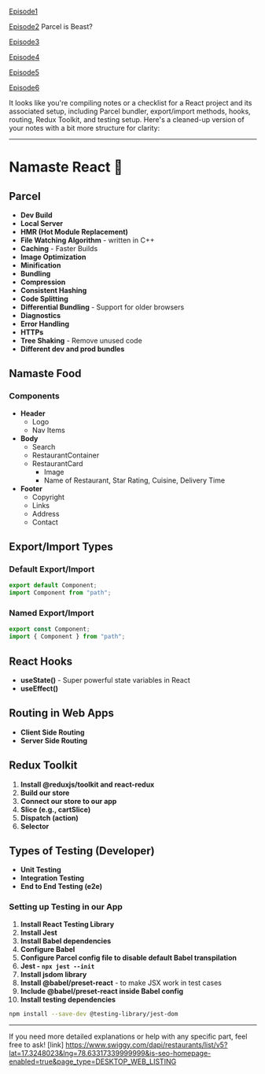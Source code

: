 [Episode1](Notes/EP-1.pdf)

[Episode2](Notes/EP-2.PDF)
Parcel is Beast?

[Episode3](Notes/EP-3.PDF)

[Episode4](Notes/EP-4.PDF)

[Episode5](Notes/EP-5.PDF)

[Episode6](Notes/EP-6.PDF)

It looks like you're compiling notes or a checklist for a React project and its associated setup, including Parcel bundler, export/import methods, hooks, routing, Redux Toolkit, and testing setup. Here's a cleaned-up version of your notes with a bit more structure for clarity:

---

# Namaste React 🚀

## Parcel

- **Dev Build**
- **Local Server**
- **HMR (Hot Module Replacement)**
- **File Watching Algorithm** - written in C++
- **Caching** - Faster Builds
- **Image Optimization**
- **Minification**
- **Bundling**
- **Compression**
- **Consistent Hashing**
- **Code Splitting**
- **Differential Bundling** - Support for older browsers
- **Diagnostics**
- **Error Handling**
- **HTTPs**
- **Tree Shaking** - Remove unused code
- **Different dev and prod bundles**

## Namaste Food

### Components

- **Header**
  - Logo
  - Nav Items
- **Body**
  - Search
  - RestaurantContainer
  - RestaurantCard
    - Image
    - Name of Restaurant, Star Rating, Cuisine, Delivery Time
- **Footer**
  - Copyright
  - Links
  - Address
  - Contact

## Export/Import Types

### Default Export/Import

```javascript
export default Component;
import Component from "path";
```

### Named Export/Import

```javascript
export const Component;
import { Component } from "path";
```

## React Hooks

- **useState()** - Super powerful state variables in React
- **useEffect()**

## Routing in Web Apps

- **Client Side Routing**
- **Server Side Routing**

## Redux Toolkit

1. **Install @reduxjs/toolkit and react-redux**
2. **Build our store**
3. **Connect our store to our app**
4. **Slice (e.g., cartSlice)**
5. **Dispatch (action)**
6. **Selector**

## Types of Testing (Developer)

- **Unit Testing**
- **Integration Testing**
- **End to End Testing (e2e)**

### Setting up Testing in our App

1. **Install React Testing Library**
2. **Install Jest**
3. **Install Babel dependencies**
4. **Configure Babel**
5. **Configure Parcel config file to disable default Babel transpilation**
6. **Jest - `npx jest --init`**
7. **Install jsdom library**
8. **Install @babel/preset-react** - to make JSX work in test cases
9. **Include @babel/preset-react inside Babel config**
10. **Install testing dependencies**

```bash
npm install --save-dev @testing-library/jest-dom
```

---

If you need more detailed explanations or help with any specific part, feel free to ask!
[link]
https://www.swiggy.com/dapi/restaurants/list/v5?lat=17.3248023&lng=78.63317339999999&is-seo-homepage-enabled=true&page_type=DESKTOP_WEB_LISTING
